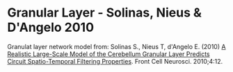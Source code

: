 # Granular Layer - Solinas, Nieus & D'Angelo 2010

Granulat layer network model from: Solinas S., Nieus T, d'Angelo E. (2010) [A Realistic Large-Scale Model of the Cerebellum Granular Layer Predicts Circuit Spatio-Temporal Filtering Properties](http://journal.frontiersin.org/article/10.3389/fncel.2010.00012/abstract). Front Cell Neurosci. 2010;4:12.
